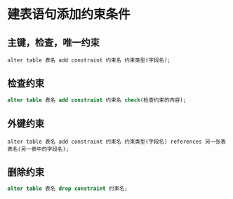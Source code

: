 # 建表语句添加约束条件

## 主键，检查，唯一约束

```
alter table 表名 add constraint 约束名 约束类型(字段名);
```

## 检查约束

```sql
alter table 表名 add constraint 约束名 check(检查约束的内容);
```

## 外键约束

```
alter table 表名 add constraint 约束名 约束类型(字段名) references 另一张表表名(另一表中的字段名);
```

## 删除约束

```sql
alter table 表名 drop constraint 约束名;
```

